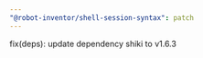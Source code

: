 ```yaml
---
"@robot-inventor/shell-session-syntax": patch
---
```


fix(deps): update dependency shiki to v1.6.3

